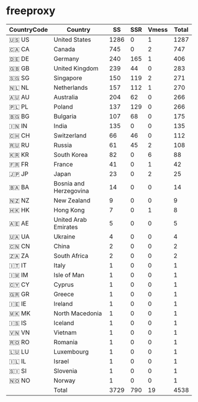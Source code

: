 # freeproxy

|CountryCode|Country|SS|SSR|Vmess|Total|
|  ----  | ----  |  ----  | ----  |  ----  | ----  |
|🇺🇸 US|United States|1286|0|1|1287|
|🇨🇦 CA|Canada|745|0|2|747|
|🇩🇪 DE|Germany|240|165|1|406|
|🇬🇧 GB|United Kingdom|239|44|0|283|
|🇸🇬 SG|Singapore|150|119|2|271|
|🇳🇱 NL|Netherlands|157|112|1|270|
|🇦🇺 AU|Australia|204|62|0|266|
|🇵🇱 PL|Poland|137|129|0|266|
|🇧🇬 BG|Bulgaria|107|68|0|175|
|🇮🇳 IN|India|135|0|0|135|
|🇨🇭 CH|Switzerland|66|46|0|112|
|🇷🇺 RU|Russia|61|45|2|108|
|🇰🇷 KR|South Korea|82|0|6|88|
|🇫🇷 FR|France|41|0|1|42|
|🇯🇵 JP|Japan|23|0|2|25|
|🇧🇦 BA|Bosnia and Herzegovina|14|0|0|14|
|🇳🇿 NZ|New Zealand|9|0|0|9|
|🇭🇰 HK|Hong Kong|7|0|1|8|
|🇦🇪 AE|United Arab Emirates|5|0|0|5|
|🇺🇦 UA|Ukraine|4|0|0|4|
|🇨🇳 CN|China|2|0|0|2|
|🇿🇦 ZA|South Africa|2|0|0|2|
|🇮🇹 IT|Italy|1|0|0|1|
|🇮🇲 IM|Isle of Man|1|0|0|1|
|🇨🇾 CY|Cyprus|1|0|0|1|
|🇬🇷 GR|Greece|1|0|0|1|
|🇮🇪 IE|Ireland|1|0|0|1|
|🇲🇰 MK|North Macedonia|1|0|0|1|
|🇮🇸 IS|Iceland|1|0|0|1|
|🇻🇳 VN|Vietnam|1|0|0|1|
|🇷🇴 RO|Romania|1|0|0|1|
|🇱🇺 LU|Luxembourg|1|0|0|1|
|🇮🇱 IL|Israel|1|0|0|1|
|🇸🇮 SI|Slovenia|1|0|0|1|
|🇳🇴 NO|Norway|1|0|0|1|
||Total|3729|790|19|4538|
